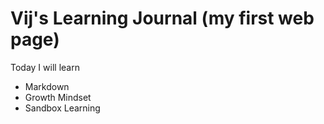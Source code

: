 # Vij's Learning Journal (my first web page)

Today I will learn
- Markdown
- Growth Mindset
- Sandbox Learning
